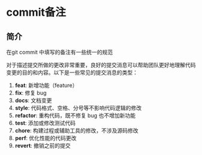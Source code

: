 # commit备注

## 简介

在git commit 中填写的备注有一些统一的规范

对于描述提交所做的更改非常重要，良好的提交消息可以帮助团队更好地理解代码变更的目的和内容。以下是一些常见的提交消息的类型：

1. **feat**: 新增功能（feature）
2. **fix**: 修复 bug
3. **docs**: 文档变更
4. **style**: 代码格式、空格、分号等不影响代码逻辑的修改
5. **refactor**: 重构代码，既不修复 bug 也不增加新功能
6. **test**: 添加或修改测试代码
7. **chore**: 构建过程或辅助工具的修改，不涉及源码修改
8. **perf**: 优化性能的代码更改
9. **revert**: 撤销之前的提交